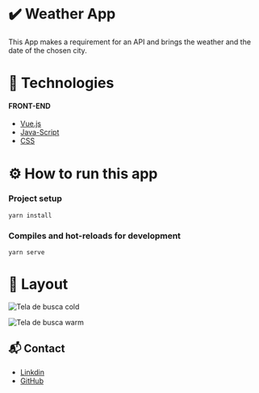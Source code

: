 # ✔️ Weather App

This App makes a requirement for an API and brings the weather and the date of the chosen city.

# 🚀 Technologies

#### FRONT-END

* [Vue.js](https://vuejs.org) 
* [Java-Script](https://developer.mozilla.org/en-US/docs/Glossary/JavaScript)
* [CSS](https://developer.mozilla.org/en-US/docs/Web/CSS)


# ⚙️ How to run this app

### Project setup
```
yarn install
```

### Compiles and hot-reloads for development
```
yarn serve
```

# 🎨 Layout


![Tela de busca cold](https://github.com/fredericoberchof/Weather-App-VueJs/blob/master/assets/cold.png)

![Tela de busca warm](https://github.com/fredericoberchof/Weather-App-VueJs/blob/master/assets/warm.png)


## 📬 Contact

- <a href="https://www.linkedin.com/in/frederico-berchof-69983a135/">Linkdin</a>
- <a href="https://github.com/fredericoberchof">GitHub</a>
 

